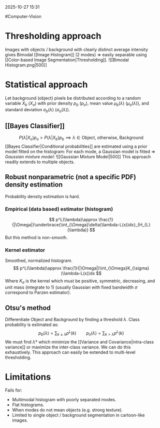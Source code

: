 2025-10-27 15:31

#Computer-Vision 

# Thresholding approach
Images with objects / background with clearly distinct average intensity gives Bimodal [[Image Histogram]] (2 modes) => easily separable using [[Color-based Image Segmentation|Thresholding]].
![[Bimodal Histogram.png|500]]
# Statistical approach
Let background (object) pixels be distributed according to a random variable $X_{b}$ ($X_{o}$) with prior density $p_{b}$ ($p_{o}$), mean value $\mu_{b}(\lambda)$ ($\mu_{o}(\lambda)$), and standard deviation $\sigma_{b}(\lambda)$ ($\sigma_{o}(\lambda)$).
## [[Bayes Classifier]]
$$P(\lambda|X_{o})p_{o}>P(\lambda|X_{b})p_{b} \implies \lambda\in\text{Object, otherwise, Background}$$
[[Bayes Classifier|Conditional probabilities]] are estimated using a prior model fitted on the histogram: For each mode, a Gaussian model is fitted => *Gaussian mixture model*:
![[Gaussian Mixture Model|500]]
This approach readily extends to multiple objects.
## Robust nonparametric (not a specific PDF) density estimation
Probability density estimation is hard.
### Empirical (data based) estimator (histogram)
$$
p^L(\lambda)\approx \frac{1}{|\Omega|}\underbrace{\int_{\Omega}\delta(\lambda-L(x))dx}_{H_{L}(\lambda)}
$$
But this method is non-smooth.
### Kernel estimator
Smoothed, normalized histogram.
$$
p^L(\lambda)\approx \frac{1}{|\Omega|}\int_{\Omega}K_{\sigma}(\lambda-L(x))dx
$$
Where $K_{\sigma}$ is the kernel which must be positive, symmetric, decreasing, and unit mass (integrate to 1) (usually Gaussian with fixed bandwidth $\sigma$ correspond to Parzen estimator).
## Otsu's method
Differentiate Object and Background by finding a threshold $\lambda$. Class probability is estimated as:
$$
p_{b}(\lambda)=\sum_{k\leq \lambda}p^L(k) \quad \quad p_{o}(\lambda)=\sum_{k> \lambda}p^L(k)
$$
We must find $\lambda*$ which minimize the [[Variance and Covariance|intra-class variance]] or maximize the inter-class variance. We can do this exhaustively. This approach can easily be extended to multi-level thresholding.
# Limitations
Fails for:
- Multimodal histogram with poorly separated modes.
- Flat histograms.
- When modes do not mean objects (e.g. strong texture).
- Limited to single object / background segmentation in cartoon-like images.